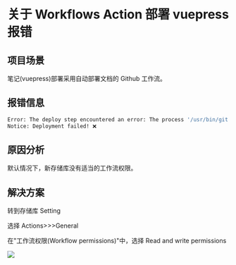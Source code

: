 # 关于 Workflows Action 部署 vuepress 报错

## 项目场景

笔记(vuepress)部署采用自动部署文档的 Github 工作流。

## 报错信息

```bash
Error: The deploy step encountered an error: The process '/usr/bin/git' failed with exit code 128 ❌
Notice: Deployment failed! ❌
```

## 原因分析

默认情况下，新存储库没有适当的工作流权限。

## 解决方案

转到存储库 Setting

选择 Actions>>>General

在"工作流权限(Workflow permissions)"中，选择 Read and write permissions

<image src='./asserts/1.png' data-fancybox='gallery'/>
